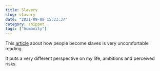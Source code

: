 ```yaml
---
title: Slavery
slug: slavery
date: "2021-09-08 15:33:37"
category: snippet
tags: ["humanity"]
---
```


This [article](https://www.ft.com/content/26f1a120-990f-11e5-95c7-d47aa298f769)
about how people become slaves is very uncomfortable reading.

It puts a very different perspective on my life, ambitions and perceived risks.
